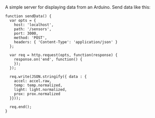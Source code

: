 A simple server for displaying data from an Arduino. Send data like this:

    function sendData() {
      var opts = {
        host: 'localhost',
        path: '/sensors',
        port: 3000,
        method: 'POST',
        headers: { 'Content-Type': 'application/json' }
      };

      var req = http.request(opts, function(response) {
        response.on('end', function() {
        });
      });

      req.write(JSON.stringify({ data : {
        accel: accel.raw,
        temp: temp.normalized,
        light: light.normalized,
        prox: prox.normalized
      }}));

      req.end();
    }